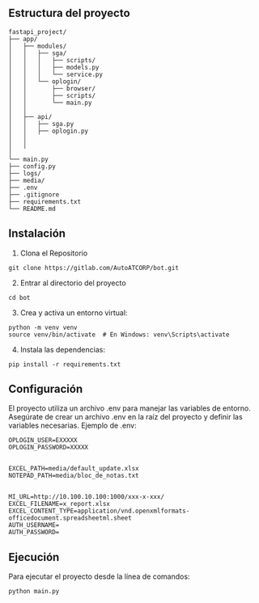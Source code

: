 ## Estructura del proyecto

```
fastapi_project/
├── app/
│   ├── modules/
│   │   ├── sga/
│   │   │   ├── scripts/
│   │   │   ├── models.py
│   │   │   └── service.py
│   │   └── oplogin/
│   │       ├── browser/
│   │       ├── scripts/    
│   │       └── main.py
│   │
│   ├── api/
│   │   ├── sga.py
│   │   ├── oplogin.py
│   │           
│   │
│   
└── main.py
├── config.py 
├── logs/
├── media/
├── .env                           
├── .gitignore                    
├── requirements.txt            
└── README.md                     
```

## Instalación

1. Clona el Repositorio
```
git clone https://gitlab.com/AutoATCORP/bot.git

```

2. Entrar al directorio del proyecto
```
cd bot

```

3. Crea y activa un entorno virtual:
```
python -m venv venv
source venv/bin/activate  # En Windows: venv\Scripts\activate

```

4. Instala las dependencias:
```
pip install -r requirements.txt

```

## Configuración

El proyecto utiliza un archivo .env para manejar las variables de entorno. Asegúrate de crear un archivo .env en la raíz del proyecto y definir las variables necesarias. Ejemplo de .env:

```
OPLOGIN_USER=EXXXXX
OPLOGIN_PASSWORD=XXXXX


EXCEL_PATH=media/default_update.xlsx
NOTEPAD_PATH=media/bloc_de_notas.txt


MI_URL=http://10.100.10.100:1000/xxx-x-xxx/
EXCEL_FILENAME=x_report.xlsx
EXCEL_CONTENT_TYPE=application/vnd.openxmlformats-officedocument.spreadsheetml.sheet
AUTH_USERNAME=
AUTH_PASSWORD=

```

## Ejecución

Para ejecutar el proyecto desde la línea de comandos:

```
python main.py

```